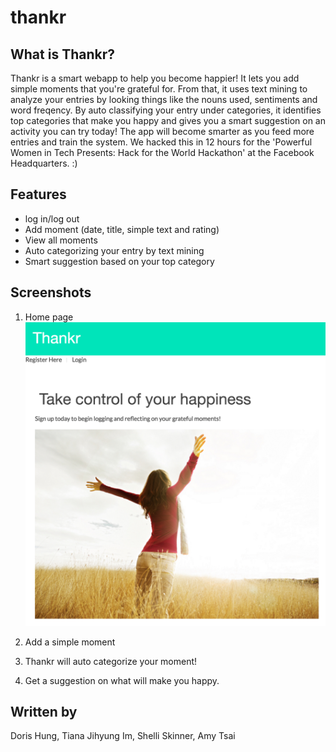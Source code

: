 # thankr

## What is Thankr?

Thankr is a smart webapp to help you become happier! It lets you add simple moments that you're grateful for. From that, it uses text mining to analyze your entries by looking things like the nouns used, sentiments and word freqency. By auto classifying your entry under categories, it identifies top categories that make you happy and gives you a smart suggestion on an activity you can try today! The app will become smarter as you feed more entries and train the system. We hacked this in 12 hours for the 'Powerful Women in Tech Presents: Hack for the World Hackathon' at the Facebook Headquarters. :)

## Features

- log in/log out
- Add moment (date, title, simple text and rating)
- View all moments
- Auto categorizing your entry by text mining
- Smart suggestion based on your top category

## Screenshots

1. Home page
![Alt text](/screenshots/Home.png?raw=true "Optional Title")

2. Add a simple moment

3. Thankr will auto categorize your moment!

4. Get a suggestion on what will make you happy.

## Written by

Doris Hung, Tiana Jihyung Im, Shelli Skinner, Amy Tsai
